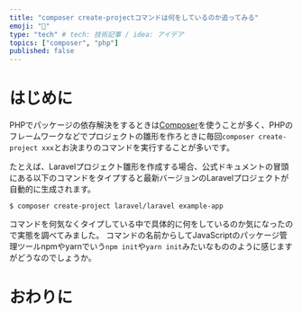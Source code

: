 ```yaml
---
title: "composer create-projectコマンドは何をしているのか追ってみる"
emoji: "🎼"
type: "tech" # tech: 技術記事 / idea: アイデア
topics: ["composer", "php"]
published: false
---
```



# はじめに

PHPでパッケージの依存解決をするときは[Composer](https://getcomposer.org)を使うことが多く、PHPのフレームワークなどでプロジェクトの雛形を作ろときに毎回`composer create-project xxx`とお決まりのコマンドを実行することが多いです。

たとえば、Laravelプロジェクト雛形を作成する場合、公式ドキュメントの冒頭にある以下のコマンドをタイプすると最新バージョンのLaravelプロジェクトが自動的に生成されます。

```shell
$ composer create-project laravel/laravel example-app
```

コマンドを何気なくタイプしている中で具体的に何をしているのか気になったので実態を調べてみました。
コマンドの名前からしてJavaScriptのパッケージ管理ツールnpmやyarnでいう`npm init`や`yarn init`みたいなもののように感じますがどうなのでしょうか。

# おわりに
